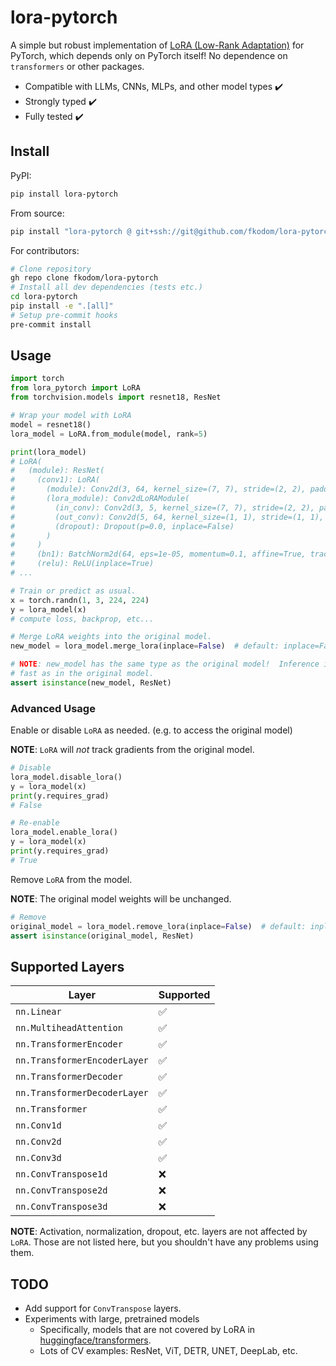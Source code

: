 # lora-pytorch

A simple but robust implementation of [LoRA (Low-Rank Adaptation)](https://arxiv.org/pdf/2106.09685.pdf) for PyTorch, which depends only on PyTorch itself!  No dependence on `transformers` or other packages.
* Compatible with LLMs, CNNs, MLPs, and other model types ✔️
* Strongly typed ✔️
* Fully tested ✔️


## Install

PyPI:
```bash
pip install lora-pytorch
```

From source:
```bash
pip install "lora-pytorch @ git+ssh://git@github.com/fkodom/lora-pytorch.git"
```

For contributors:
```bash
# Clone repository
gh repo clone fkodom/lora-pytorch
# Install all dev dependencies (tests etc.)
cd lora-pytorch
pip install -e ".[all]"
# Setup pre-commit hooks
pre-commit install
```


## Usage

```python
import torch
from lora_pytorch import LoRA
from torchvision.models import resnet18, ResNet

# Wrap your model with LoRA
model = resnet18()
lora_model = LoRA.from_module(model, rank=5)

print(lora_model)
# LoRA(
#   (module): ResNet(
#     (conv1): LoRA(
#       (module): Conv2d(3, 64, kernel_size=(7, 7), stride=(2, 2), padding=(3, 3), bias=False)
#       (lora_module): Conv2dLoRAModule(
#         (in_conv): Conv2d(3, 5, kernel_size=(7, 7), stride=(2, 2), padding=(3, 3), bias=False)
#         (out_conv): Conv2d(5, 64, kernel_size=(1, 1), stride=(1, 1), bias=False)
#         (dropout): Dropout(p=0.0, inplace=False)
#       )
#     )
#     (bn1): BatchNorm2d(64, eps=1e-05, momentum=0.1, affine=True, track_running_stats=True)
#     (relu): ReLU(inplace=True)
# ...

# Train or predict as usual.
x = torch.randn(1, 3, 224, 224)
y = lora_model(x)
# compute loss, backprop, etc...

# Merge LoRA weights into the original model.
new_model = lora_model.merge_lora(inplace=False)  # default: inplace=False

# NOTE: new_model has the same type as the original model!  Inference is just as
# fast as in the original model.
assert isinstance(new_model, ResNet)
```

### Advanced Usage

Enable or disable `LoRA` as needed. (e.g. to access the original model)

**NOTE**: `LoRA` will *not* track gradients from the original model.
```python
# Disable
lora_model.disable_lora()
y = lora_model(x)
print(y.requires_grad)
# False

# Re-enable
lora_model.enable_lora()
y = lora_model(x)
print(y.requires_grad)
# True
```

Remove `LoRA` from the model.

**NOTE**: The original model weights will be unchanged.
```python
# Remove
original_model = lora_model.remove_lora(inplace=False)  # default: inplace=False
assert isinstance(original_model, ResNet)
```


## Supported Layers

Layer | Supported
--- | ---
`nn.Linear` | ✅
`nn.MultiheadAttention` | ✅
`nn.TransformerEncoder` | ✅
`nn.TransformerEncoderLayer` | ✅
`nn.TransformerDecoder` | ✅
`nn.TransformerDecoderLayer` | ✅
`nn.Transformer` | ✅
`nn.Conv1d` | ✅
`nn.Conv2d` | ✅
`nn.Conv3d` | ✅
`nn.ConvTranspose1d` | ❌
`nn.ConvTranspose2d` | ❌
`nn.ConvTranspose3d` | ❌

**NOTE**: Activation, normalization, dropout, etc. layers are not affected by `LoRA`.  Those are not listed here, but you shouldn't have any problems using them.

## TODO

* Add support for `ConvTranspose` layers.
* Experiments with large, pretrained models
    * Specifically, models that are not covered by LoRA in [huggingface/transformers](https://github.com/huggingface/transformers).
    * Lots of CV examples: ResNet, ViT, DETR, UNET, DeepLab, etc.
